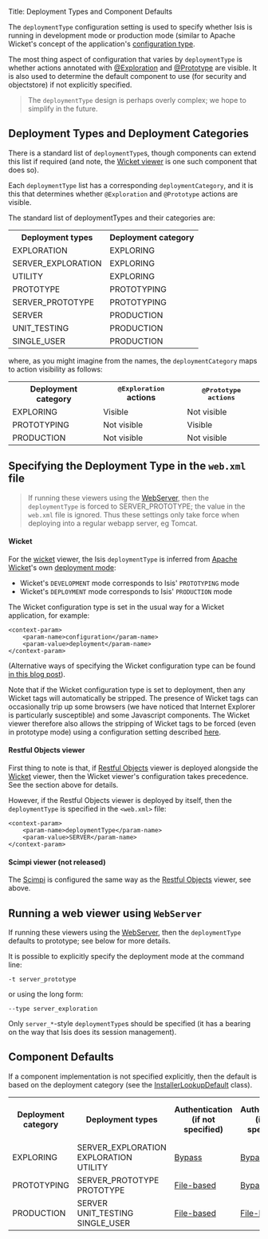 Title: Deployment Types and Component Defaults

The `deploymentType` configuration setting is used to specify whether Isis is running in development mode or production mode (similar to Apache Wicket's concept of the application's [configuration type](http://ci.apache.org/projects/wicket/apidocs/6.0.x/org/apache/wicket/Application.html#getConfigurationType()).

The most thing aspect of configuration that varies by `deploymentType` is whether actions annotated with [@Exploration](./recognized-annotations/Exploration.html) and [@Prototype](./recognized-annotations/Prototype.html) are visible.  It is also used to determine the default component to use (for security and objectstore) if not explicitly specified.

> The `deploymentType` design is perhaps overly complex; we hope to simplify in the future.

## Deployment Types and Deployment Categories

There is a standard list of `deploymentType`s, though components can extend this list if required (and note, the [Wicket viewer](../components/viewers/wicket/about.html) is one such component that does so).

Each `deploymentType` list has a corresponding `deploymentCategory`, and it is this that determines whether `@Exploration` and `@Prototype` actions are visible.

The standard list of deploymentTypes and their categories are:

<table class="table table-striped table-bordered table-condensed">
<tr>
<th>Deployment types</th>
<th>Deployment category</th>
</tr>
<tr>
    <td>EXPLORATION</td>
    <td>EXPLORING</td>
</tr>
<tr>
    <td>SERVER_EXPLORATION</td>
    <td>EXPLORING</td>
</tr>
<tr>
    <td>UTILITY</td>
    <td>EXPLORING</td>
</tr>
<tr>
    <td>PROTOTYPE</td>
    <td>PROTOTYPING</td>
</tr>
<tr>
    <td>SERVER_PROTOTYPE</td>
    <td>PROTOTYPING</td>
</tr>
<tr>
    <td>SERVER</td>
    <td>PRODUCTION</td>
</tr>
<tr>
    <td>UNIT_TESTING</td>
    <td>PRODUCTION</td>
</tr>
<tr>
    <td>SINGLE_USER</td>
    <td>PRODUCTION</td>
</tr>
</table>

where, as you might imagine from the names, the `deploymentCategory` maps to action visibility as follows:

<table class="table table-striped table-bordered table-condensed">
<tr>
<th>Deployment category</th>
<th><tt>@Exploration</tt> actions</th>
<th><tt>@Prototype<tt> actions</th>
</tr>
<tr>
    <td>EXPLORING</td>
    <td>Visible</td>
    <td>Not visible</td>
</tr>
<tr>
    <td>PROTOTYPING</td>
    <td>Not visible</td>
    <td>Visible</td>
</tr>
<tr>
    <td>PRODUCTION</td>
    <td>Not visible</td>
    <td>Not visible</td>
</tr>
</table>


## Specifying the Deployment Type in the `web.xml` file

> If running these viewers using the [WebServer](https://raw.github.com/apache/isis/master/core/webserver/src/main/java/org/apache/isis/core/webserver/WebServer.java), then the `deploymentType` is forced to SERVER_PROTOTYPE; the value in the `web.xml` file is ignored.  Thus these settings only take force when deploying into a regular webapp server, eg Tomcat.

#### Wicket

For the [wicket](../components/viewers/wicket/about.html) viewer, the Isis `deploymentType` is inferred from [Apache Wicket](http://wicket.apache.org)'s own [deployment mode](http://ci.apache.org/projects/wicket/apidocs/6.x/org/apache/wicket/Application.html#getConfigurationType()):

* Wicket's `DEVELOPMENT` mode corresponds to Isis' `PROTOTYPING` mode
* Wicket's `DEPLOYMENT` mode corresponds to Isis' `PRODUCTION` mode

The Wicket configuration type is set in the usual way for a Wicket application, for example:

    <context-param>
        <param-name>configuration</param-name>
        <param-value>deployment</param-name>
    </context-param>

(Alternative ways of specifying the Wicket configuration type can be found [in this blog post](http://www.mysticcoders.com/blog/development-and-deployment-mode-how-to-configure-it/)).

Note that if the Wicket configuration type is set to deployment, then any Wicket tags will automatically be stripped.  The presence of Wicket tags can occasionally trip up some browsers (we have noticed that Internet Explorer is particularly susceptible) and some Javascript components.  The Wicket viewer therefore also allows the stripping of Wicket tags to be forced (even in prototype mode) using a configuration setting described [here](../components/viewers/wicket/stripped-wicket-tags.html).

#### Restful Objects viewer

First thing to note is that, if [Restful Objects](../components/viewers/restfulobjects/about.html) viewer is deployed alongside the [Wicket](../components/viewers/wicket/about.html) viewer, then the Wicket viewer's configuration takes precedence.  See the section above for details.

However, if the Restful Objects viewer is deployed by itself, then the `deploymentType` is specified in the `<web.xml>` file:

    <context-param>
        <param-name>deploymentType</param-name>
        <param-value>SERVER</param-name>
    </context-param>


#### Scimpi viewer (not released)

The [Scimpi](../components/viewers/scimpi/about.html) is configured the same way as the [Restful Objects](../components/viewers/restfulobjects/about.html) viewer, see above.

## Running a web viewer using `WebServer`

If running these viewers using the [WebServer](https://raw.github.com/apache/isis/master/core/webserver/src/main/java/org/apache/isis/core/webserver/WebServer.java), then the `deploymentType` defaults to prototype; see below for more details.

It is possible to explicitly specify the deployment mode at the command line:

    -t server_prototype

or using the long form:

    --type server_exploration

Only `server_*`-style `deploymentType`s should be specified (it has a bearing on the way that Isis does its session management).


## Component Defaults

If a component implementation is not specified explicitly, then the default is based on the deployment category (see the [InstallerLookupDefault](https://raw.github.com/apache/isis/master/core/runtime/src/main/java/org/apache/isis/core/runtime/installers/InstallerLookupDefault.java) class).

<table class="table table-striped table-bordered table-condensed">
<tr>
<th>Deployment category</th>
<th>Deployment types</th>
<th>Authentication<br/>(if not specified)</th>
<th>Authorization<br/>(if not specified)</th>
<th>Object store<br/>(if not specified)</th>
<th>Profile store<br/>(if not specified)</th>
</tr>
<tr>
    <td>EXPLORING</td>
    <td>SERVER_EXPLORATION<br/>
EXPLORATION<br/>
UTILITY</td>
    <td><a href="../core/bypass-security.html">Bypass</a></td>
    <td><a href="../core/bypass-security.html">Bypass</a></td>
    <td><a href="../core/inmemory-objectstore.html">In-memory</a></td>
    <td><a href="../core/inmemory-profilestore.html">In-memory</a></td>
    </tr>
<tr>
    <td>PROTOTYPING</td>
    <td>SERVER_PROTOTYPE<br/>
PROTOTYPE</td>
    <td><a href="../components/security/file/about.html">File-based</a></td>
    <td><a href="../core/bypass-security.html">Bypass</a></td>
    <td><a href="../core/inmemory-objectstore.html">In-memory</a></td>
    <td><a href="../core/inmemory-profilestore.html">In-memory</a></td>
</tr>
<tr>
    <td>PRODUCTION</td>
    <td>SERVER<br/>
UNIT_TESTING<br/>
SINGLE_USER</td>
    <td><a href="../components/security/file/about.html">File-based</a></td>
    <td><a href="../components/security/file/about.html">File-based</a></td>
    <td><a href="../components/objectstores/xml/about.html">XML</a></td>
    <td><a href="../components/profilestores/xml/about.html">XML</a></td>
</tr>
</table>

